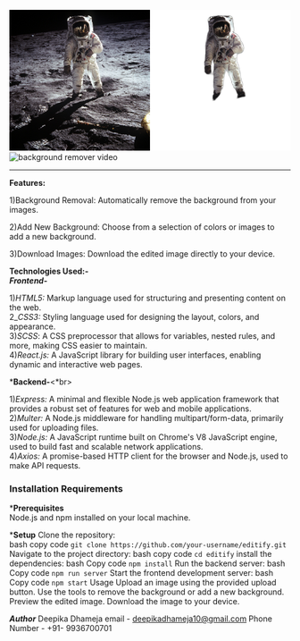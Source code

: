 ![Background Remover](https://raw.githubusercontent.com/nadermx/backgroundremover/main/examplefiles/backgroundremoverexample.png)
<img alt="background remover video" src="https://raw.githubusercontent.com/nadermx/backgroundremover/main/examplefiles/backgroundremoverprocessed.gif" height="200" /><br>
****
**Features:**

1)Background Removal: Automatically remove the background from your images.

2)Add New Background: Choose from a selection of colors or images to add a new background.

3)Download Images: Download the edited image directly to your device.


**Technologies Used:-**<br>
***Frontend-<br>***

1)*HTML5:* Markup language used for structuring and presenting content on the web.<br>
2_*CSS3:* Styling language used for designing the layout, colors, and appearance.<br>
3)*SCSS*: A CSS preprocessor that allows for variables, nested rules, and more, making CSS easier to maintain.<br>
4)*React.js:* A JavaScript library for building user interfaces, enabling dynamic and interactive web pages.<br>

***Backend-**<*br>

1)*Express:* A minimal and flexible Node.js web application framework that provides a robust set of features for web and mobile applications.<br>
2)*Multer:* A Node.js middleware for handling multipart/form-data, primarily used for uploading files.<br>
3)*Node.js:* A JavaScript runtime built on Chrome's V8 JavaScript engine, used to build fast and scalable network applications.<br>
4)*Axios:* A promise-based HTTP client for the browser and Node.js, used to make API requests.<br>


### Installation Requirements

***Prerequisites**<br>
	  Node.js and npm installed on your local machine.

***Setup**
	  Clone the repository:<br>
	 bash
	copy code
	`git clone https://github.com/your-username/editify.git`
	Navigate to the project directory:
    bash
	copy code
	`cd editify`
	install the dependencies:
	bash
	Copy code
	`npm install`
	Run the backend server:
	bash
	Copy code
	`npm run server`
	Start the frontend development server:
	bash
	Copy code
	`npm start`
	Usage
	Upload an image using the provided upload button.
	Use the tools to remove the background or add a new background.
	Preview the edited image.
	Download the image to your device.



***Author***
Deepika Dhameja
email - deepikadhameja10@gmail.com
Phone Number - +91- 9936700701






